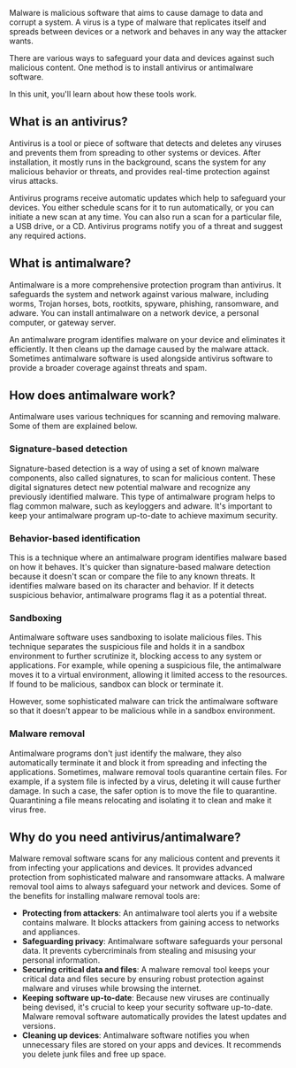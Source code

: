 Malware is malicious software that aims to cause damage to data and corrupt a system. A virus is a type of malware that replicates itself and spreads between devices or a network and behaves in any way the attacker wants.

There are various ways to safeguard your data and devices against such malicious content. One method is to install antivirus or antimalware software.

In this unit, you'll learn about how these tools work.

## What is an antivirus?

Antivirus is a tool or piece of software that detects and deletes any viruses and prevents them from spreading to other systems or devices. After installation, it mostly runs in the background, scans the system for any malicious behavior or threats, and provides real-time protection against virus attacks.

Antivirus programs receive automatic updates which help to safeguard your devices. You either schedule scans for it to run automatically, or you can initiate a new scan at any time. You can also run a scan for a particular file, a USB drive, or a CD. Antivirus programs notify you of a threat and suggest any required actions.

## What is antimalware?

Antimalware is a more comprehensive protection program than antivirus. It safeguards the system and network against various malware, including worms, Trojan horses, bots, rootkits, spyware, phishing, ransomware, and adware. You can install antimalware on a network device, a personal computer, or gateway server.

An antimalware program identifies malware on your device and eliminates it efficiently. It then cleans up the damage caused by the malware attack. Sometimes antimalware software is used alongside antivirus software to provide a broader coverage against threats and spam.

## How does antimalware work?

Antimalware uses various techniques for scanning and removing malware. Some of them are explained below.

### Signature-based detection

Signature-based detection is a way of using a set of known malware components, also called signatures, to scan for malicious content. These digital signatures detect new potential malware and recognize any previously identified malware. This type of antimalware program helps to flag common malware, such as keyloggers and adware. It's important to keep your antimalware program up-to-date to achieve maximum security.

### Behavior-based identification

This is a technique where an antimalware program identifies malware based on how it behaves. It's quicker than signature-based malware detection because it doesn't scan or compare the file to any known threats. It identifies malware based on its character and behavior. If it detects suspicious behavior, antimalware programs flag it as a potential threat.

### Sandboxing

Antimalware software uses sandboxing to isolate malicious files. This technique separates the suspicious file and holds it in a sandbox environment to further scrutinize it, blocking access to any system or applications. For example, while opening a suspicious file, the antimalware moves it to a virtual environment, allowing it limited access to the resources. If found to be malicious, sandbox can block or terminate it.

However, some sophisticated malware can trick the antimalware software so that it doesn't appear to be malicious while in a sandbox environment.

### Malware removal

Antimalware programs don't just identify the malware, they also automatically terminate it and block it from spreading and infecting the applications. Sometimes, malware removal tools quarantine certain files. For example, if a system file is infected by a virus, deleting it will cause further damage. In such a case, the safer option is to move the file to quarantine. Quarantining a file means relocating and isolating it to clean and make it virus free.

## Why do you need antivirus/antimalware?

Malware removal software scans for any malicious content and prevents it from infecting your applications and devices. It provides advanced protection from sophisticated malware and ransomware attacks. A malware removal tool aims to always safeguard your network and devices. Some of the benefits for installing malware removal tools are:

- **Protecting from attackers**: An antimalware tool alerts you if a website contains malware. It blocks attackers from gaining access to networks and appliances.
- **Safeguarding privacy**: Antimalware software safeguards your personal data. It prevents cybercriminals from stealing and misusing your personal information.
- **Securing critical data and files**: A malware removal tool keeps your critical data and files secure by ensuring robust protection against malware and viruses while browsing the internet.
- **Keeping software up-to-date**: Because new viruses are continually being devised, it's crucial to keep your security software up-to-date. Malware removal software automatically provides the latest updates and versions.
- **Cleaning up devices**: Antimalware software notifies you when unnecessary files are stored on your apps and devices. It recommends you delete junk files and free up space.
